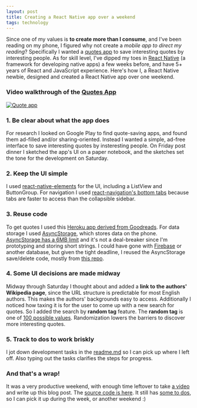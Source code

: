 ```yaml
---
layout: post
title: Creating a React Native app over a weekend
tags: technology
---
```


Since one of my values is **to create more than I consume**, and I've been reading on my phone, I figured why not create a *mobile app to direct my reading*?
Specifically I wanted a [quotes app](https://github.com/annyh/quote-app-react-native) to save interesting quotes by interesting people. As for skill level, I've dipped my toes in [React Native](https://reactnative.dev/) (a framework for developing native apps) a few weeks before, and have 5+ years of React and JavaScript experience. Here's how I, a React Native newbie, designed and created a React Native app over one weekend.

### Video walkthrough of the [Quotes App](https://github.com/annyh/quote-app-react-native)
[![Quote app](http://img.youtube.com/vi/8e7yGb7OFbI/0.jpg)](http://www.youtube.com/watch?v=8e7yGb7OFbI "Quote app")

### 1. Be clear about what the app does
For research I looked on Google Play to find quote-saving apps, and found them ad-filled and/or sharing-oriented. Instead I wanted a simple, ad-free interface to save interesting quotes by insteresting people. On Friday post dinner I sketched the app's UI on a paper notebook, and the sketches set the tone for the development on Saturday.

### 2. Keep the UI simple
I used [react-native-elements](https://react-native-elements.github.io/react-native-elements/docs/overview.html) for the UI, including a ListView and ButtonGroup. For navigation I used [react-navigation's bottom tabs](https://reactnavigation.org/docs/bottom-tab-navigator/) because tabs are faster to access than the collapsible sidebar.

### 3. Reuse code 
To get quotes I used this [Heroku app derived from Goodreads](https://goodquotesapi.herokuapp.com/#/developer). For data storage I used [AsyncStorage](https://reactnative.dev/docs/asyncstorage.html), which stores data on the phone. [AsyncStorage has a 6MB limit](https://dev.to/amanhimself/what-is-asyncstorage-in-react-native-4af4) and it's not a deal-breaker since I'm prototyping and storing short strings. I could have gone with [Firebase](https://firebase.google.com/) or another database, but given the tight deadline, I reused the AsyncStorage save/delete code, mostly from [this repo](https://github.com/mahmudahsan/todos-react-reactnative/tree/master/mobile/model). 

### 4. Some UI decisions are made midway
Midway through Saturday I thought about and added a **link to the authors' Wikipedia page**, since the URL structure is predictable for most English authors. This makes the authors' backgrounds easy to access. Additionally I noticed how taxing it is for the user to come up with a new search for quotes. So I added the search by **random tag** feature. The **random tag** is one of [100 possible values](https://www.cmu.edu/career/documents/my-career-path-activities/values-exercise.pdf). Randomization lowers the barriers to discover more interesting quotes.

### 5. Track to dos to work briskly
I jot down development tasks in the [readme.md](https://github.com/annyh/quote-app-react-native/blob/master/readme.md) so I can pick up where I left off. Also typing out the tasks clarifies the steps for progress.

### And that's a wrap!
It was a very productive weekend, with enough time leftover to take [a video](http://www.youtube.com/watch?v=8e7yGb7OFbI) and write up this blog post. The [source code is here](https://github.com/annyh/quote-app-react-native). It still has [some to dos](https://github.com/annyh/quote-app-react-native/blob/master/readme.md), so I can pick it up during the week, or another weekend :)








